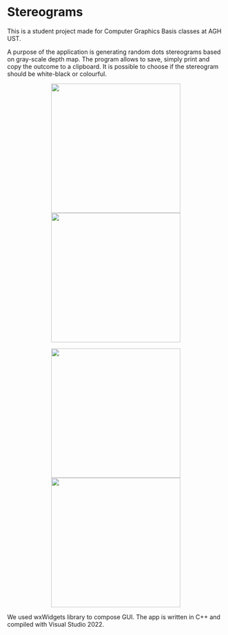 # Stereograms

This is a student project made for Computer Graphics Basis classes at AGH UST.


A purpose of the application is generating random dots stereograms based on gray-scale depth map. The program allows to save, simply print and copy the outcome to a clipboard. It is possible to choose if the stereogram should be white-black or colourful.
<p align=center>
<img src=https://user-images.githubusercontent.com/79938517/184540821-90c57b5b-8a4a-41e0-8554-2178aa302ca5.png width=300> <img src=https://user-images.githubusercontent.com/79938517/184540825-81770705-9758-4997-b6a7-8f92a1a8f16f.png width=300>
</p>
<p align=center>
<img src=https://user-images.githubusercontent.com/79938517/184540914-d9ddb60f-6e2a-41b6-9f16-dc867bcc9b09.png width=300> <img src=https://user-images.githubusercontent.com/79938517/184540878-5c9ee51a-7573-4654-a984-95b42ad09823.png width=300>
</p>

We used wxWidgets library to compose GUI. The app is written in C++ and compiled with Visual Studio 2022.
